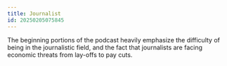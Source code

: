 ```yaml
---
title: Journalist
id: 20250205075845
---
```

The beginning portions of the podcast heavily emphasize the difficulty of being in the journalistic field, and the fact that journalists are facing economic threats from lay-offs to pay cuts.